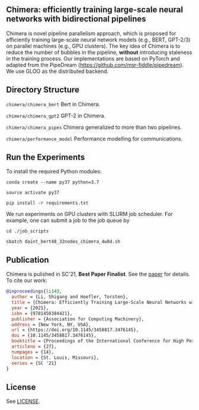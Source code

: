 ## Chimera: efficiently training large-scale neural networks with bidirectional pipelines

Chimera is novel pipeline parallelism approach, which is proposed for efficiently training large-scale neural network models (e.g., BERT, GPT-2/3) on parallel machines (e.g., GPU clusters). The key idea of Chimera is to reduce the number of bubbles in the pipeline, **without** introducing staleness in the training process.
Our implementations are based on PyTorch and adapted from the PipeDream (https://github.com/msr-fiddle/pipedream). We use GLOO as the distributed backend.

## Directory Structure

`chimera/chimera_bert`
Bert in Chimera.

`chimera/chimera_gpt2` 
GPT-2 in Chimera.

`chimera/chimera_pipes` 
Chimera generalized to more than two pipelines.

`chimera/performance_model`
Performance modelling for communications.

## Run the Experiments

To install the required Python modules: 

`conda create --name py37 python=3.7`

`source activate py37`

`pip install -r requirements.txt`

We run experiments on GPU clusters with SLURM job scheduler. For example, one can submit a job to the job queue by

`cd ./job_scripts`

`sbatch daint_bert48_32nodes_chimera_4w8d.sh`


## Publication

Chimera is pulished in SC'21, **Best Paper Finalist**. See the [paper](https://dl.acm.org/doi/abs/10.1145/3458817.3476145) for details. To cite our work:
```bibtex
@inproceedings{li143,
  author = {Li, Shigang and Hoefler, Torsten},
  title = {Chimera: Efficiently Training Large-Scale Neural Networks with Bidirectional Pipelines},
  year = {2021},
  isbn = {9781450384421},
  publisher = {Association for Computing Machinery},
  address = {New York, NY, USA},
  url = {https://doi.org/10.1145/3458817.3476145},
  doi = {10.1145/3458817.3476145},
  booktitle = {Proceedings of the International Conference for High Performance Computing, Networking, Storage and Analysis},
  articleno = {27},
  numpages = {14},
  location = {St. Louis, Missouri},
  series = {SC '21}
}

```

## License

See [LICENSE](LICENSE).
